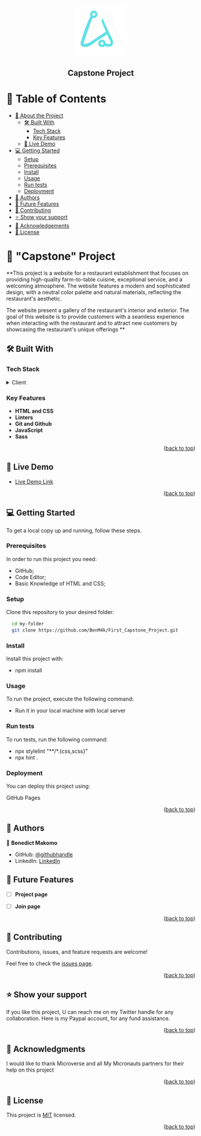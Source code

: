 <a name="readme-top"></a>

<div align="center">
  <img src="assets/celec.png" alt="logo" width="140"  height="auto" />
  <br/>

  <h2><b>Capstone Project</b></h2>

</div>

# 📗 Table of Contents

- [📖 About the Project](#about-project)
  - [🛠 Built With](#built-with)
    - [Tech Stack](#tech-stack)
    - [Key Features](#key-features)
  - [🚀 Live Demo](#live-demo)
- [💻 Getting Started](#getting-started)
  - [Setup](#setup)
  - [Prerequisites](#prerequisites)
  - [Install](#install)
  - [Usage](#usage)
  - [Run tests](#run-tests)
  - [Deployment](#triangular_flag_on_post-deployment)
- [👥 Authors](#authors)
- [🔭 Future Features](#future-features)
- [🤝 Contributing](#contributing)
- [⭐️ Show your support](#support)
- [🙏 Acknowledgements](#acknowledgements)
- [📝 License](#license)


# 📖 "Capstone" Project <a name="about-project"></a>

**This project is a website for a restaurant establishment that focuses on providing high-quality farm-to-table cuisine, exceptional service, and a welcoming atmosphere. The website features a modern and sophisticated design, with a neutral color palette and natural materials, reflecting the restaurant's aesthetic.

The website present a gallery of the restaurant's interior and exterior. The goal of this website is to provide customers with a seamless experience when interacting with the restaurant and to attract new customers by showcasing the restaurant's unique offerings
**

## 🛠 Built With <a name="built-with"></a>

### Tech Stack <a name="tech-stack"></a>

<details>
  <summary>Client</summary>
  <ul>
    <li><a href="https://rhtml.com/">HTML and CSS</a></li>
    <li><a href="https://javascript.com/">Javascript</a></li>
    <li><a href="https://sass.com/">Sass</a></li>
  </ul>
</details>

### Key Features <a name="key-features"></a>

- **HTML and CSS**
- **Linters**
- **Git and Github**
- **JavaScript**
- **Sass**

<p align="right">(<a href="#readme-top">back to top</a>)</p>

## 🚀 Live Demo <a name="live-demo"></a>

- [Live Demo Link](https://benm4k.github.io/Personal_Portfolio/)

<p align="right">(<a href="#readme-top">back to top</a>)</p>


<!-- GETTING STARTED -->

## 💻 Getting Started <a name="getting-started"></a>


To get a local copy up and running, follow these steps.

### Prerequisites

In order to run this project you need: 
- GitHub;
- Code Editor;
- Basic Knowledge of HTML and CSS;


### Setup

Clone this repository to your desired folder:
```sh
  cd my-folder
  git clone https://github.com/BenM4k/First_Capstone_Project.git
```


### Install

Install this project with:
- npm install

<!--
Example command:

```sh
  cd my-project
  gem install
```
--->

### Usage

To run the project, execute the following command:

- Run it in your local machine with local server

### Run tests

To run tests, run the following command:

- npx stylelint "**/*.{css,scss}"
- npx hint .

### Deployment

You can deploy this project using:

GitHub Pages

<p align="right">(<a href="#readme-top">back to top</a>)</p>

<!-- AUTHORS -->

## 👥 Authors <a name="authors"></a>

👤 **Benedict Makomo**

- GitHub: [@githubhandle](https://github.com/BenM4k)
- LinkedIn: [LinkedIn](https://www.linkedin.com/in/b%C3%A9n%C3%A9dict-makomo-885856248/)

## 🔭 Future Features <a name="future-features"></a>

- [ ] **Project page**
- [ ] **Join page**


<p align="right">(<a href="#readme-top">back to top</a>)</p>


## 🤝 Contributing <a name="contributing"></a>

Contributions, issues, and feature requests are welcome!

Feel free to check the [issues page](https://github.com/BenM4k/First_Capstone_Project/issues).

<p align="right">(<a href="#readme-top">back to top</a>)</p>

## ⭐️ Show your support <a name="support"></a>

If you like this project, U can reach me on my Twitter handle for any collaboration. Here is my Paypal account, for any fund assistance.

<p align="right">(<a href="#readme-top">back to top</a>)</p>

## 🙏 Acknowledgments <a name="acknowledgements"></a>

I would like to thank Microverse and all My Micronauts partners for their help on this project

<p align="right">(<a href="#readme-top">back to top</a>)</p>


## 📝 License <a name="license"></a>

This project is [MIT](./LICENSE) licensed.


<p align="right">(<a href="#readme-top">back to top</a>)</p>